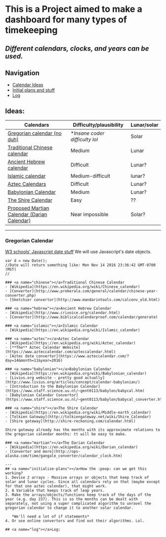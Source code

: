 # This is a Project aimed to make a dashboard for many types of timekeeping
## *Different calendars, clocks, and years can be used.*

## Navigation
* [Calendar Ideas](#calendar-ideas)
* [Initial plans and stuff](#initialize-plans)
* [Log](#log)


## <a name="calendar-ideas"></a>Ideas:
| Calendars                                               | Difficulty/plausibility        | Lunar/solar |
|---------------------------------------------------------|--------------------------------|-------------|
| [Gregorian calendar (no duh)](#gregorian)               | **Insane coder difficulty lol* | Solar       |
| [Traditional Chinese calendar](#chinese)                | Medium                         | Lunar       |
| [Ancient Hebrew calendar](#hebrew)                      | Difficult                      | Lunar?      |
| [Islamic calendar](#islamic)                            | Medium-difficult               | lunar?      |
| [Aztec Calendars](#aztec)                               | Difficult                      | Lunar?      |
| [Babylonian Calendar](#babylonian)                      | Medium                         | Lunar?      |
| [The Shire Calendar](#shire)                            | Easy                           | ??          |
| [Proposed Martian Calendar (Darian Calendar)](#martian) | Near impossible                | Solar?      |

---

### <a name="gregorian"></a>Gregorian Calendar
[W3 schools' Javascript date stuff](http://www.w3schools.com/jsref/jsref_obj_date.asp)
We will use Javascript's date objects.
```
var d = new Date();
//Date will return something like: Mon Nov 14 2016 23:36:42 GMT-0700 (MST)
//

### <a name="chinese"></a>Traditional Chinese Calendar
- [Wikipedia](https://en.wikipedia.org/wiki/Chinese_calendar)
- [Convertor](http://www.prokerala.com/general/calendar/chinese-year-converter.php)
- [Sketchier convertor](http://www.mandarintools.com/calconv_old.html)

### <a name="hebrew"></a>Ancient Hebrew Calendar
- [Wikipedia](http://www.crivoice.org/calendar.html)
- [Convertor](http://www.biblicalcalendarproof.com/calendar/generate)

### <a name="islamic"></a>Islamic Calendar
- [Wikipedia](https://en.wikipedia.org/wiki/Islamic_calendar)

### <a name="aztec"></a>Aztec Calendar
- [Wikipedia](https://en.wikipedia.org/wiki/Aztec_calendar)
- [**The** Aztec Calendar Website](https://www.azteccalendar.com/azteccalendar.html)
- [Aztec date convertor](https://www.azteccalendar.com/?day=14&month=11&year=2016)

### <a name="babylonian"></a>Babylonian Calendar
- [Wikipedia](https://en.wikipedia.org/wiki/Babylonian_calendar)
- [Livius.org website - pretty good actually](http://www.livius.org/articles/concept/calendar-babylonian/)
- [Introduction to the Babylonian Calendar](https://www.staff.science.uu.nl/~gent0113/babylon/babycal.htm)
- [Babylonian Calendar Convertor](https://www.staff.science.uu.nl/~gent0113/babylon/babycal_converter.htm)

### <a name="shire"></a>The Shire Calendar
- [Wikipedia](https://en.wikipedia.org/wiki/Middle-earth_calendar)
- [Tolkien Gateway](http://tolkiengateway.net/wiki/Shire_Calendar)
- [Shire gateway](http://shire-reckoning.com/calendar.html)

Shire gateway already has the months with its approximate relations to the gregorian calendar months: tt will be easy to make.

### <a name="martian"></a>The Darian Calendar
- [Wikipedia](https://en.wikipedia.org/wiki/Darian_calendar)
- [Convertor and more](http://ops-alaska.com/time/gangale_converter/calendar_clock.htm)

---
## <a name="initialize-plans"></a>How the :poop: can we get this working?
1. Devise 2 arrays - Massive arrays or objects that keep track of solar and lunar cycles. Since all calendars rely on that (maybe except for that one aztec calendar), that might work.
2. A Variable that keeps track of leap years.
3. Make the arrays/objects/functions keep track of the days of the year (e.g. day 237). This is so the months can be dealt with separately, not using a super complicated algorithm to unravel the gregorian calendar to change it to another solar calendar.

   *We'll need a lot of if statements*
4. Or use online convertors and find out their algorithms. Lol.

## <a name="log"></a>Log:
